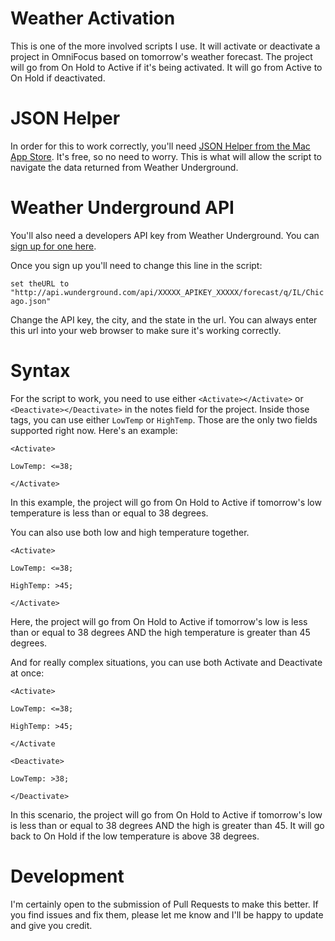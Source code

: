 # Weather Activation

This is one of the more involved scripts I use. It will activate or deactivate a project in OmniFocus based on tomorrow's weather forecast. The project will go from On Hold to Active if it's being activated. It will go from Active to On Hold if deactivated.

# JSON Helper

In order for this to work correctly, you'll need [JSON Helper from the Mac App Store](https://itunes.apple.com/us/app/json-helper-for-applescript/id453114608?mt=12). It's free, so no need to worry. This is what will allow the script to navigate the data returned from Weather Underground.

# Weather Underground API

You'll also need a developers API key from Weather Underground. You can [sign up for one here](http://www.wunderground.com/weather/api).

Once you sign up you'll need to change this line in the script:

`set theURL to "http://api.wunderground.com/api/XXXXX_APIKEY_XXXXX/forecast/q/IL/Chicago.json"`

Change the API key, the city, and the state in the url. You can always enter this url into your web browser to make sure it's working correctly.

# Syntax

For the script to work, you need to use either `<Activate></Activate>` or `<Deactivate></Deactivate>` in the notes field for the project. Inside those tags, you can use either `LowTemp` or `HighTemp`. Those are the only two fields supported right now. Here's an example: 

`<Activate>`

`LowTemp: <=38;`

`</Activate>`

In this example, the project will go from On Hold to Active if tomorrow's low temperature is less than or equal to 38 degrees.

You can also use both low and high temperature together.

`<Activate>`

`LowTemp: <=38;`

`HighTemp: >45;`

`</Activate>`

Here, the project will go from On Hold to Active if tomorrow's low is less than or equal to 38 degrees AND the high temperature is greater than 45 degrees.

And for really complex situations, you can use both Activate and Deactivate at once:

`<Activate>`

`LowTemp: <=38;`

`HighTemp: >45;`

`</Activate`

`<Deactivate>`

`LowTemp: >38;`

`</Deactivate>`

In this scenario, the project will go from On Hold to Active if tomorrow's low is less than or equal to 38 degrees AND the high is greater than 45. It will go back to On Hold if the low temperature is above 38 degrees.

# Development

I'm certainly open to the submission of Pull Requests to make this better. If you find issues and fix them, please let me know and I'll be happy to update and give you credit.
